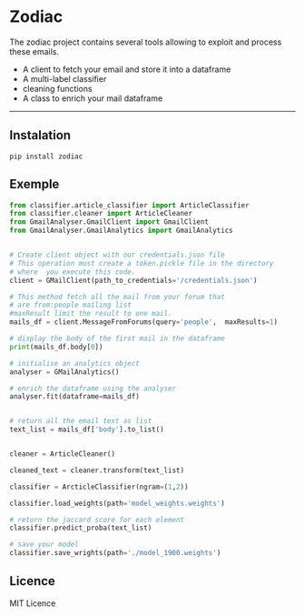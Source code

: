 # Zodiac

The zodiac project contains several tools allowing to exploit and process these emails.
* A client to fetch your email and store it into a dataframe 
* A multi-label classifier
* cleaning functions
* A class to enrich your mail dataframe

---

## Instalation

```
pip install zodiac 

```

## Exemple 

```python 
from classifier.article_classifier import ArticleClassifier
from classifier.cleaner import ArticleCleaner
from GmailAnalyser.GmailClient import GmailClient
from GmailAnalyser.GmailAnalytics import GmailAnalytics


# Create client object with our credentials.json file
# This operation must create a token.pickle file in the directory 
# where  you execute this code. 
client = GMailClient(path_to_credentials='/credentials.json')

# This method fetch all the mail from your forum that
# are from:people mailing list 
#maxResult limit the result to one mail. 
mails_df = client.MessageFromForums(query='people',  maxResults=1)

# display the body of the first mail in the dataframe 
print(mails_df.body[0])

# initialise an analytics object 
analyser = GMailAnalytics()

# enrich the dataframe using the analyser 
analyser.fit(dataframe=mails_df)


# return all the email text as list 
text_list = mails_df['body'].to_list()


cleaner = ArticleCleaner()

cleaned_text = cleaner.transform(text_list)

classifier = ArcticleClassifier(ngram=(1,2))

classifier.load_weights(path='model_weights.weights')

# return the jaccard score for each element 
classifier.predict_proba(text_list)

# save your model 
classifier.save_wrights(path='./model_1900.weights')
```

## Licence 

MIT Licence
